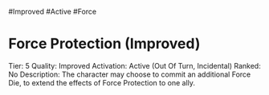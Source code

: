 #Improved 
#Active 
#Force 


# Force Protection (Improved)
Tier: 5
Quality: Improved
Activation: Active (Out Of Turn, Incidental)
Ranked: No
Description: The character may choose to commit an additional Force Die, to extend the effects of Force Protection to one ally.

